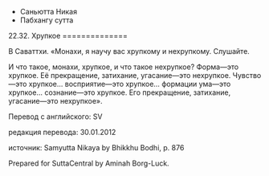 









* Саньютта Никая
* Пабхангу сутта


22\.32\. Хрупкое
\=\=\=\=\=\=\=\=\=\=\=\=\=\=



В Саваттхи\. «Монахи, я научу вас хрупкому и нехрупкому\. Слушайте\.


И что такое, монахи, хрупкое, и что такое нехрупкое? Форма—это хрупкое\. Её прекращение, затихание, угасание—это нехрупкое\. Чувство—это хрупкое… восприятие—это хрупкое… формации ума—это хрупкое… сознание—это хрупкое\. Его прекращение, затихание, угасание—это нехрупкое»\.



Перевод с английского: SV


редакция перевода: 30\.01\.2012


источник: Samyutta Nikaya by Bhikkhu Bodhi, p\. 876


Prepared for SuttaCentral by Aminah Borg\-Luck\.






